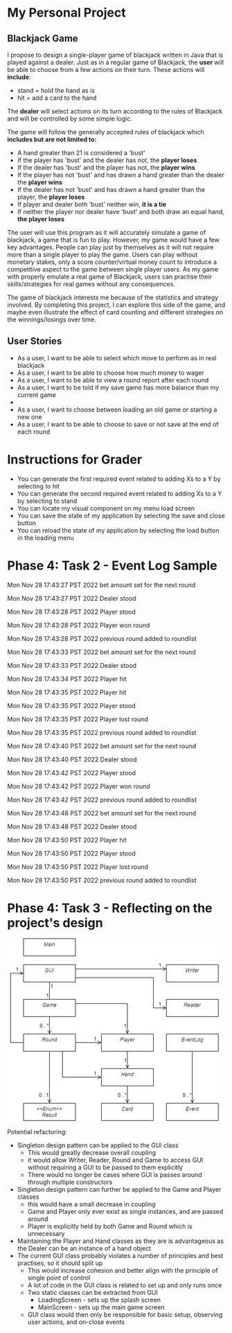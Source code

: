 # My Personal Project

## Blackjack Game

I propose to design a single-player game of blackjack written in Java that is played against a dealer.
Just as in a regular game of Blackjack, the **user** will be able to choose from a few actions on their turn.
These actions will **include**:
- stand = hold the hand as is
- hit = add a card to the hand

The **dealer** will select actions on its turn according to the rules of Blackjack
and will be controlled by some simple logic. 

The game will follow the generally accepted rules of blackjack which **includes but are not limited to:**

- A hand greater than 21 is considered a 'bust' 
- If the player has 'bust' and the dealer has not, the **player loses**
- If the dealer has 'bust' and the player has not, the **player wins**
- If the player has not 'bust' and has drawn a hand greater than the dealer the **player wins**
- If the dealer has not 'bust' and has drawn a hand greater than the player, the **player loses**
- If player and dealer both 'bust' neither win, **it is a tie**
- If neither the player nor dealer have 'bust' and both draw an equal hand, **the player loses**

The user will use this program as it will accurately simulate a game of blackjack,
a game that is fun to play.
However, my game would have a few key advantages. 
People can play just by themselves as it will not require more than a single player to play the game.
Users can play without monetary stakes,
only a score counter/virtual money count to introduce a competitive aspect to the game between single player users.
As my game with properly emulate a real game of Blackjack, users can practise their skills/strategies for real games
without any consequences. 

The game of blackjack interests me because of the statistics and strategy involved.
By completing this project, I can explore this side of the game, and maybe even illustrate the effect of card counting
and different strategies on the winnings/losings over time.

## User Stories

- As a user, I want to be able to select which move to perform as in real blackjack
- As a user, I want to be able to choose how much money to wager
- As a user, I want to be able to view a round report after each round
- As a user, I want to be told if my save game has more balance than my current game
- 
- As a user, I want to choose between loading an old game or starting a new one
- As a user, I want to be able to choose to save or not save at the end of each round

# Instructions for Grader

- You can generate the first required event related to adding Xs to a Y by selecting to hit
- You can generate the second required event related to adding Xs to a Y by selecting to stand
- You can locate my visual component on my menu load screen
- You can save the state of my application by selecting the save and close button
- You can reload the state of my application by selecting the load button in the loading menu


# Phase 4: Task 2 - Event Log Sample

Mon Nov 28 17:43:27 PST 2022
bet amount set for the next round

Mon Nov 28 17:43:27 PST 2022
Dealer stood

Mon Nov 28 17:43:28 PST 2022
Player stood

Mon Nov 28 17:43:28 PST 2022
Player won round

Mon Nov 28 17:43:28 PST 2022
previous round added to roundlist

Mon Nov 28 17:43:33 PST 2022
bet amount set for the next round

Mon Nov 28 17:43:33 PST 2022
Dealer stood

Mon Nov 28 17:43:34 PST 2022
Player hit

Mon Nov 28 17:43:35 PST 2022
Player hit

Mon Nov 28 17:43:35 PST 2022
Player stood

Mon Nov 28 17:43:35 PST 2022
Player lost round

Mon Nov 28 17:43:35 PST 2022
previous round added to roundlist

Mon Nov 28 17:43:40 PST 2022
bet amount set for the next round

Mon Nov 28 17:43:40 PST 2022
Dealer stood

Mon Nov 28 17:43:42 PST 2022
Player stood

Mon Nov 28 17:43:42 PST 2022
Player won round

Mon Nov 28 17:43:42 PST 2022
previous round added to roundlist

Mon Nov 28 17:43:48 PST 2022
bet amount set for the next round

Mon Nov 28 17:43:48 PST 2022
Dealer stood

Mon Nov 28 17:43:50 PST 2022
Player hit

Mon Nov 28 17:43:50 PST 2022
Player stood

Mon Nov 28 17:43:50 PST 2022
Player lost round

Mon Nov 28 17:43:50 PST 2022
previous round added to roundlist

# Phase 4: Task 3 - Reflecting on the project's design
![default](./UML%20Project%20Diagram.png)

Potential refactoring:
- Singleton design pattern can be applied to the GUI class
  - This would greatly decrease overall coupling
  - it would allow Writer, Reader, Round and Game to access GUI without requiring a GUI to be passed to them explicitly
  - There would no longer be cases where GUI is passes around through multiple constructors
- Singleton design pattern can further be applied to the Game and Player classes
  - this would have a small decrease in coupling
  - Game and Player only ever exist as single instances, and are passed around 
  - Player is explicitly held by both Game and Round which is unnecessary
- Maintaining the Player and Hand classes as they are is advantageous as the Dealer can be an instance of a hand object
- The current GUI class probably violates a number of principles and best practises, so it should split up
    - This would increase cohesion and better align with the principle of single point of control
    - A lot of code in the GUI class is related to set up and only runs once
    - Two static classes can be extracted from GUI
        - LoadingScreen - sets up the splash screen
        - MainScreen - sets up the main game screen
    - GUI class would then only be responsible for basic setup, observing user actions, and on-close events